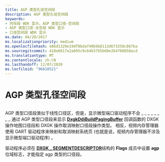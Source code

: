 ```yaml
---
title: AGP 类型孔径空间段
description: AGP 类型孔径空间段
keywords:
- 内存段 WDK 显示，AGP 类型口径-空间段
- AGP 类型口径-太空段 WDK 显示
- 口径空间段 WDK 显示
ms.date: 04/20/2017
ms.localizationpriority: medium
ms.openlocfilehash: e86d1329e19df0bdaf40b9b8113d673358c867ba
ms.sourcegitcommit: 418e6617e2a695c9cb4b37b5b60e264760858acd
ms.translationtype: MT
ms.contentlocale: zh-CN
ms.lasthandoff: 12/07/2020
ms.locfileid: "96810521"
---
```

# <a name="agp-type-aperture-space-segments"></a>AGP 类型孔径空间段


## <span id="ddk_agp_type_aperture_space_segments_gg"></span><span id="DDK_AGP_TYPE_APERTURE_SPACE_SEGMENTS_GG"></span>


AGP 类型口径段类似于线性口径区，但是，显示微型端口驱动程序不会 \_ \_ \_ \_ \_ \_ \_ \_ 通过 AGP 类型口径段来显示 [**DxgkDdiBuildPagingBuffer**](/windows-hardware/drivers/ddi/d3dkmddi/nc-d3dkmddi-dxgkddi_buildpagingbuffer) 回调函数的 DXGK 操作地图口径段和 DXGK 操作取消映射口径段操作类型。 相反，视频内存管理器使用 GART 驱动程序来映射和取消映射系统页 (也就是说，视频内存管理器不涉及显示微型端口驱动程序) 。

驱动程序必须在 [**DXGK \_ SEGMENTDESCRIPTOR**](/windows-hardware/drivers/ddi/d3dkmddi/ns-d3dkmddi-_dxgk_segmentdescriptor)结构的 **Flags** 成员中设置 **agp** 位域标志，才能指定 agp 类型的口径段。

 

